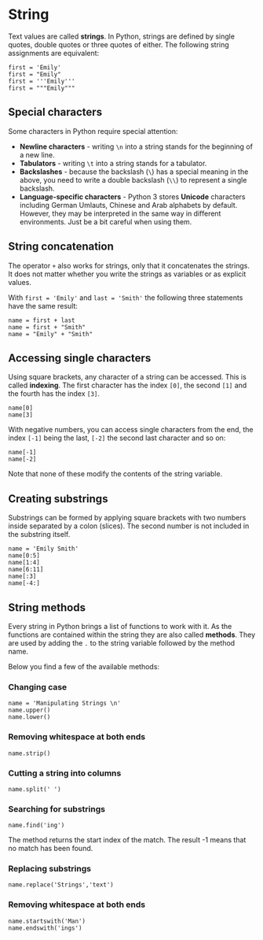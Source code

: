 
# String

Text values are called **strings**. In Python, strings are defined by single quotes, double quotes or three quotes of either. The following string assignments are equivalent:

    first = 'Emily'
    first = "Emily"
    first = '''Emily'''
    first = """Emily"""

## Special characters

Some characters in Python require special attention:

* **Newline characters** - writing `\n` into a string stands for the beginning of a new line.
* **Tabulators** - writing `\t` into a string stands for a tabulator.
* **Backslashes** - because the backslash (`\`) has a special meaning in the above, you need to write a double backslash (`\\`) to represent a single backslash.
* **Language-specific characters** - Python 3 stores **Unicode** characters including German Umlauts, Chinese and Arab alphabets by default. However, they may be interpreted in the same way in different environments. Just be a bit careful when using them.

## String concatenation

The operator `+` also works for strings, only that it concatenates the strings. It does not matter whether you write the strings as variables or as explicit values.

With `first = 'Emily'` and `last = 'Smith'` the following three statements have the same result:

    name = first + last
    name = first + "Smith"
    name = "Emily" + "Smith"


## Accessing single characters

Using square brackets, any character of a string can be accessed. This is called **indexing**. The first character has the index `[0]`, the second `[1]` and the fourth has the index `[3]`.

    name[0]
    name[3]

With negative numbers, you can access single characters from the end, the index `[-1]` being the last, `[-2]` the second last character and so on:

    name[-1] 
    name[-2] 

Note that none of these modify the contents of the string variable.


## Creating substrings

Substrings can be formed by applying square brackets with two numbers inside separated by a colon (slices). The second number is not included in the substring itself.

    name = 'Emily Smith'
    name[0:5]
    name[1:4]
    name[6:11]
    name[:3] 
    name[-4:] 


## String methods

Every string in Python brings a list of functions to work with it. As the functions are contained within the string they are also called **methods**. They are used by adding the `.` to the string variable followed by the method name.

Below you find a few of the available methods:

### Changing case

    name = 'Manipulating Strings \n'
    name.upper()
    name.lower()

### Removing whitespace at both ends

    name.strip()

### Cutting a string into columns

    name.split(' ')

### Searching for substrings

    name.find('ing')

The method returns the start index of the match. The result -1 means that no match has been found.

### Replacing substrings

    name.replace('Strings','text')

### Removing whitespace at both ends 

    name.startswith('Man')
    name.endswith('ings') 
